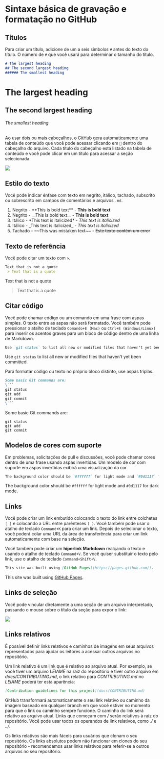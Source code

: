 # Sintaxe básica de gravação e formatação no GitHub

## Títulos

Para criar um título, adicione de um a seis símbolos `#` antes do texto do título. O número 
de `#` que você usará para determinar o tamanho do título.
```md
# The largest heading 
## The second largest heading
###### The smallest heading
```

# The largest heading 
## The second largest heading
###### The smallest heading




Ao usar dois ou mais cabeçalhos, o GitHub gera automaticamente uma tabela de conteúdo que você pode acessar clicando em `📄` dentro do cabeçalho do arquivo. Cada título do cabeçalho está listado na tabela de conteúdo e você pode clicar em um título para acessar a seção selecionada.

![](https://docs.github.com/assets/cb-47415/images/help/repository/headings_toc.png)

## Estilo do texto

Você pode indicar ênfase com texto em negrito, itálico, tachado, subscrito ou sobrescrito em campos de comentários e arquivos `.md`.

1. Negrito - \*\*This is bold text\*\* - **This is bold text**
2. Negrito - \_\_This is bold text\_\_ - __This is bold text__
3. Itálico - \*This text is italicized\* - *This text is italicized*
4. Itálico - \_This text is italicized\_ - _This text is italicized_
5. Tachado - \~\~This was mistaken text\~\~ - ~~Este texto contém um error~~

## Texto de referência

Você pode citar um texto com `>`.

```md
Text that is not a quote
 > Text that is a quote
```

Text that is not a quote
 > Text that is a quote



## Citar código

Você pode chamar código ou um comando em uma frase com aspas simples. O texto entre as aspas não será formatado. Você também pode pressionar o atalho de teclado `Comando+E (Mac)` ou `Ctrl+E (Windows/Linux)` para inserir os acentos graves para um bloco de código dentro de uma linha de Markdown.

```md
Use `git status` to list all new or modified files that haven't yet been committed.
```

Use `git status` to list all new or modified files that haven't yet been committed.


Para formatar código ou texto no próprio bloco distinto, use aspas triplas.

```md
Some basic Git commands are:
\```
git status
git add
git commit
\```
```

Some basic Git commands are:
```
git status
git add
git commit
```
 

## Modelos de cores com suporte

Em problemas, solicitações de pull e discussões, você pode chamar cores dentro de uma frase usando aspas invertidas. Um modelo de cor com suporte em aspas invertidas exibirá uma visualização da cor.

```md
The background color should be `#ffffff` for light mode and `#0d1117` for dark mode.
```
The background color should be `#ffffff` for light mode and `#0d1117` for dark mode.



## Links
Você pode criar um link embutido colocando o texto do link entre colchetes `[ ]` e colocando a URL entre parênteses `( )`. Você também pode usar o atalho de teclado `Command+K` para criar um link. Depois de selecionar o texto, você poderá colar uma URL da área de transferência para criar um link automaticamente com base na seleção.

Você também pode criar um **hiperlink Markdown** realçando o texto e usando o atalho de teclado `Command+V`. Se você quiser substituir o texto pelo link, use o atalho de teclado `Command+Shift+V`.

```md
This site was built using [GitHub Pages](https://pages.github.com/).
```

This site was built using [GitHub Pages](https://pages.github.com/).

## Links de seleção

Você pode vincular diretamente a uma seção de um arquivo interpretado, passando o mouse sobre o título da seção para expor o link:

![](https://docs.github.com/assets/cb-25655/images/help/repository/readme-links.png)

## Links relativos

É possível definir links relativos e caminhos de imagens em seus arquivos representados para ajudar os leitores a acessar outros arquivos no repositório.

Um link relativo é um link que é relativo ao arquivo atual. Por exemplo, se você tiver um arquivo *LEIAME* na raiz do repositório e tiver outro arquivo em *docs/CONTRIBUTING.md*, o link relativo para *CONTRIBUTING.md* no *LEIAME* poderá ter esta aparência:

```md
[Contribution guidelines for this project](docs/CONTRIBUTING.md)
```

GitHub transformará automaticamente o seu link relativo ou caminho da imagem baseado em qualquer branch em que você estiver no momento para que o link ou caminho sempre funcione. O caminho do link será relativo ao arquivo atual. Links que começam com */* serão relativos à raiz do repositório. Você pode usar todos os operandos de link relativos, como *./* e *../*.

Os links relativos são mais fáceis para usuários que clonam o seu repositório. Os links absolutos podem não funcionar em clones do seu repositório - recomendamos usar links relativos para referir-se a outros arquivos no seu repositório.
